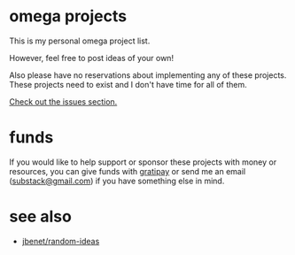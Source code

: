 # omega projects

This is my personal omega project list.

However, feel free to post ideas of your own!

Also please have no reservations about implementing any of these projects.
These projects need to exist and I don't have time for all of them.

[Check out the issues section.](https://github.com/substack/omega-projects/issues)

# funds

If you would like to help support or sponsor these projects with money or
resources, you can give funds with [gratipay](https://gratipay.com/substack) or
send me an email (substack@gmail.com) if you have something else in mind.

# see also

* [jbenet/random-ideas](https://github.com/jbenet/random-ideas)
